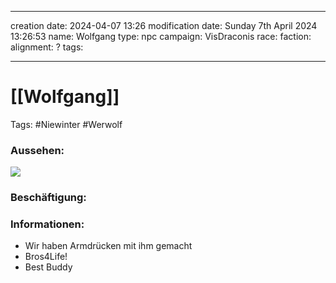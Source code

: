 
---
creation date: 2024-04-07 13:26 
modification date: Sunday 7th April 2024 13:26:53 
name: Wolfgang
type: npc 
campaign: VisDraconis
race: 
faction:
alignment: ?
tags:

--- 

# [[Wolfgang]]

Tags: #Niewinter #Werwolf

### Aussehen:
![](../assets/images/Wolfgang.png)

### Beschäftigung:

### Informationen:
- Wir haben Armdrücken mit ihm gemacht
- Bros4Life!
- Best Buddy
